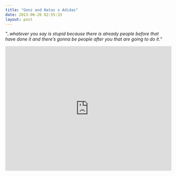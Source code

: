 ```yaml
---
title: "Gonz and Natas x Adidas"
date: 2013-06-26 02:55:33
layout: post
---
```


<p><em>&#8221;..whatever you say is stupid because there is already people before that have done it and there&#8217;s gonna be people after you that are going to do it.&#8221;</em></p>
<p><iframe frameborder="0" height="393" src="http://player.vimeo.com/video/69062135" width="524"></iframe></p>
